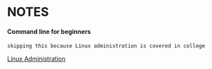 # NOTES
#### Command line for beginners
```
skipping this because Linux administration is covered in college 
```
[Linux Administration](https://github.com/DonXavierdev/Linux-Administration)